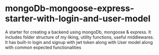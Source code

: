 # mongoDb-mongoose-express-starter-with-login-and-user-model
 A starter for creating a backend using mongoDb, mongoose & express. It includes folder structure of my liking, utility functions, useful middlewares. It has built-in login and signup with jwt token along with User model along with common expected functionalities
